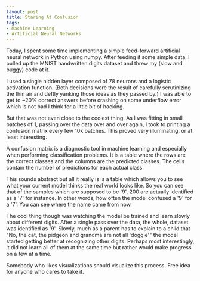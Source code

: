 ```yaml
---
layout: post
title: Staring At Confusion
tags:
- Machine Learning
- Artificial Neural Networks
---
```

Today, I spent some time implementing a simple feed-forward artificial neural
network in Python using numpy. After feeding it some simple data, I pulled up
the MNIST handwritten digits dataset and threw my (slow and buggy) code at it.

I used a single hidden layer composed of 78 neurons and a logistic activation
function. (Both decisions were the result of carefully scrutinizing the thin air
and deftly yanking those ideas as they passed by.) I was able to get to ~20%
correct answers before crashing on some underflow error which is not bad I think
for a little bit of hacking.

But that was not even close to the coolest thing. As I was fitting in small
batches of 1, passing over the data over and over again, I took to printing a
confusion matrix every few 10k batches. This proved very illuminating, or at
least interesting.

A confusion matrix is a diagnostic tool in machine learning and especially when
performing classification problems. It is a table where the rows are the correct
classes and the columns are the predicted classes. The cells contain the number
of predictions for each actual class.

This sounds abstract but all it really is is a table which allows you to see
what your current model thinks the real world looks like. So you can see that
of the samples which are supposed to be '9', 200 are actually identified as a
'7' for instance. In other words, how often the model confused a '9' for a '7'.
You can see where the name came from now.

The cool thing though was watching the model be trained and learn
slowly about different digits. After a single pass over the data, the whole,
dataset was identified as '9'. Slowly, much as a parent has to explain to a
child that "No, the cat, the pidgeon and grandma are not all 'doggie'" the model
started getting better at recognizing other digits. Perhaps most interestingly,
it did not learn all of them at the same time but rather would make progress on
a few at a time. 

Somebody who likes visualizations should visualize this process. Free idea for
anyone who cares to take it.
